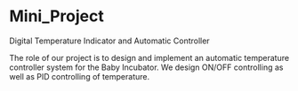# Mini_Project
Digital Temperature Indicator and Automatic Controller

The role of our project is to design and implement an automatic temperature controller system for the Baby Incubator. We design ON/OFF controlling as well as PID controlling of temperature.
